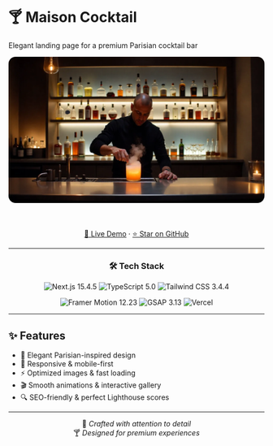 # 🍸 Maison Cocktail

Elegant landing page for a premium Parisian cocktail bar  

<div align="center">
  <img src="public/images/optimized/hero.webp" alt="Maison Cocktail Preview" width="800" style="border-radius: 14px;" />
  
  <br/><br/>
  [🚀 Live Demo](https://maisoncocktail.vercel.app) · [⭐ Star on GitHub](https://github.com/DaniilK19/cocktails_bar)
</div>

---

<div align="center">

### 🛠️ Tech Stack  

<p>
  <img src="https://img.shields.io/badge/Next.js-15.4.5-000000?style=for-the-badge&logo=next.js&logoColor=white" alt="Next.js 15.4.5" />
  <img src="https://img.shields.io/badge/TypeScript-5.0-3178C6?style=for-the-badge&logo=typescript&logoColor=white" alt="TypeScript 5.0" />
  <img src="https://img.shields.io/badge/Tailwind_CSS-3.4.4-38B2AC?style=for-the-badge&logo=tailwind-css&logoColor=white" alt="Tailwind CSS 3.4.4" />
</p>
<p>
  <img src="https://img.shields.io/badge/Framer_Motion-12.23-0055FF?style=for-the-badge&logo=framer&logoColor=white" alt="Framer Motion 12.23" />
  <img src="https://img.shields.io/badge/GSAP-3.13-88CE02?style=for-the-badge&logo=greensock&logoColor=white" alt="GSAP 3.13" />
  <img src="https://img.shields.io/badge/Vercel-Latest-000000?style=for-the-badge&logo=vercel&logoColor=white" alt="Vercel" />
</p>

</div>

---

## ✨ Features
- 🎨 Elegant Parisian-inspired design  
- 📱 Responsive & mobile-first  
- ⚡ Optimized images & fast loading  
- 🎬 Smooth animations & interactive gallery  
- 🔍 SEO-friendly & perfect Lighthouse scores  

---

<div align="center">

💎 *Crafted with attention to detail*  
🍸 *Designed for premium experiences*  

</div>
